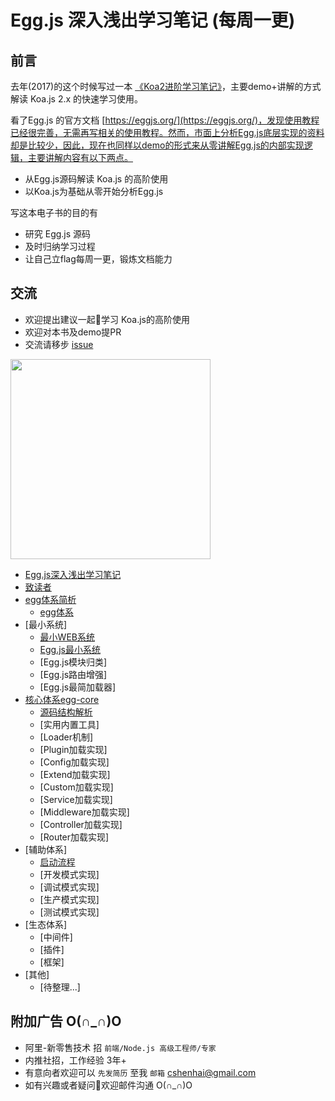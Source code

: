 # Egg.js 深入浅出学习笔记 (每周一更) 

## 前言

去年(2017)的这个时候写过一本 [《Koa2进阶学习笔记》](https://github.com/chenshenhai/koa2-note)，主要demo+讲解的方式解读 Koa.js 2.x 的快速学习使用。

看了Egg.js 的官方文档 [https://eggjs.org/](https://eggjs.org/)，发现使用教程已经很完善，无需再写相关的使用教程。然而，市面上分析Egg.js底层实现的资料却是比较少，因此，现在也同样以demo的形式来从零讲解Egg.js的内部实现逻辑，主要讲解内容有以下两点。

- 从Egg.js源码解读 Koa.js 的高阶使用
- 以Koa.js为基础从零开始分析Egg.js

写这本电子书的目的有
- 研究 Egg.js 源码
- 及时归纳学习过程
- 让自己立flag每周一更，锻炼文档能力

## 交流
- 欢迎提出建议一起学习 Koa.js的高阶使用
- 欢迎对本书及demo提PR
- 交流请移步 [issue](https://github.com/chenshenhai/eggjs-note/issues)


<img src="https://user-images.githubusercontent.com/8216630/36643554-09c850b0-1a88-11e8-9c75-495886f9bfcd.png" width="320" />


* [Egg.js深入浅出学习笔记](README.md)
* [致读者](note/reader/for-reader.md) 
* [egg体系简析](note/sys/readme.md)
  * [egg体系](note/sys/info.md) 
* [最小系统]
  * [最小WEB系统](note/start/smallest.md)
  * [Egg.js最小系统](note/start/mini.md)
  * [Egg.js模块归类]
  * [Egg.js路由增强]
  * [Egg.js最简加载器]
* [核心体系egg-core](note/egg-core/readme.md)  
  * [源码结构解析](note/egg-core/framework.md)  
  * [实用内置工具]
  * [Loader机制] 
  * [Plugin加载实现]
  * [Config加载实现]
  * [Extend加载实现]
  * [Custom加载实现]
  * [Service加载实现]
  * [Middleware加载实现]
  * [Controller加载实现]
  * [Router加载实现]
* [辅助体系]
  * [启动流程](note/egg/start-process.md) 
  * [开发模式实现]
  * [调试模式实现] 
  * [生产模式实现] 
  * [测试模式实现]
* [生态体系]
  * [中间件]  
  * [插件] 
  * [框架] 
* [其他]
  * [待整理...]
  

## 附加广告 O(∩_∩)O
- 阿里-新零售技术 招 `前端/Node.js 高级工程师/专家`
- 内推社招，工作经验 3年+
- 有意向者欢迎可以 `先发简历` 至我 `邮箱` cshenhai@gmail.com
- 如有兴趣或者疑问欢迎邮件沟通 O(∩_∩)O

  

